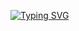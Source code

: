 [![Typing SVG](https://readme-typing-svg.demolab.com?font=Fira+Code&pause=1000&color=00F70E&random=false&width=500&lines=Welcome+to+the+Noor+Khan's+Github+Profile)](https://git.io/typing-svg)
